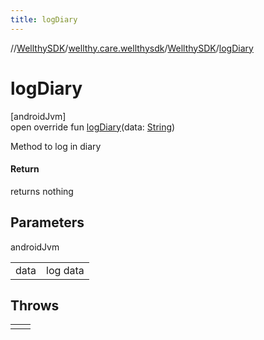 ```yaml
---
title: logDiary
---
```

//[WellthySDK](../../../index.html)/[wellthy.care.wellthysdk](../index.html)/[WellthySDK](index.html)/[logDiary](log-diary.html)



# logDiary



[androidJvm]\
open override fun [logDiary](log-diary.html)(data: [String](https://kotlinlang.org/api/latest/jvm/stdlib/kotlin/-string/index.html))



Method to log in diary



#### Return



returns nothing



## Parameters


androidJvm

| | |
|---|---|
| data | log data |



## Throws


| | |
|---|---|
|  |  |



